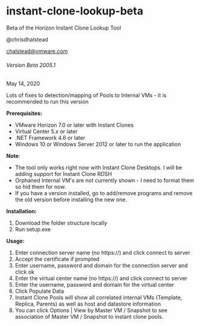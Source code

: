 # instant-clone-lookup-beta
Beta of the Horizon Instant Clone Lookup Tool

@chrisdhalstead

chalstead@vmware.com

###### Version Beta 2005.1

May 14, 2020

Lots of fixes to detection/mapping of Pools to Internal VMs - it is recommended to run this version

**Prerequisites:**

- VMware Horizon 7.0 or later with Instant Clones
- Virtual Center 5.x or later
- .NET Framework 4.6 or later
- Windows 10 or Windows Server 2012 or later to run the application

**Note**:

- The tool only works right now with Instant Clone Desktops.  I will be adding support for Instant Clone RDSH
- Orphaned Internal VM's are not currently shown - I need to format them so hid them for now.
- If you have a version installed, go to add/remove programs and remove the old version before installing the new one.

**Installation:**

1. Download the folder structure locally
2. Run setup.exe

**Usage:**

1. Enter connection server name (no https://) and click connect to server
2. Accept the certificate if prompted
3. Enter username, password and domain for the connection server and click ok
4. Enter the virtual center name (no https://) and click connect to server
5. Enter the username, password and domain for the virtual center
6. Click Populate Data
7. Instant Clone Pools will show all correlated internal VMs (Template, Replica, Parents) as well as host and datastore information
8. You can click Options | View by Master VM / Snapshot to see association of Master VM / Snapshot to instant clone pools.
